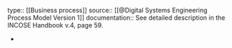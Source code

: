 type:: [[Business process]]
source:: [[@Digital Systems Engineering Process Model Version 1]]
documentation:: See detailed description in the INCOSE Handbook v.4, page 59.

-